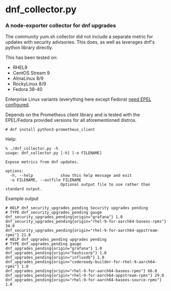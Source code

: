 # dnf_collector.py

### A node-exporter collector for dnf upgrades

The community yum.sh collector did not include a separate metric for updates with security advisories. This does, as well as leverages dnf's python library directly.

This has been tested on:
* RHEL9
* CentOS Stream 9
* AlmaLinux 8/9
* RockyLinux 8/9
* Fedora 38-40

Enterprise Linux variants (everything here except Fedora) [need EPEL configured](https://docs.fedoraproject.org/en-US/epel/).

Depends on the Prometheus client library and is tested with the EPEL/Fedora provided versions for all aforementioned distros.
```
# dnf install python3-prometheus_client
```

Help:
```
% ./dnf_collector.py -h
usage: dnf_collector.py [-h] [-o FILENAME]

Expose metrics from dnf updates.

options:
  -h, --help            show this help message and exit
  -o FILENAME, --outfile FILENAME
                        Optional output file to use rather than standard output.
```

Example output
```
# HELP dnf_security_upgrades_pending Security upgrades pending
# TYPE dnf_security_upgrades_pending gauge
dnf_security_upgrades_pending{origin="grafana"} 1.0
dnf_security_upgrades_pending{origin="rhel-9-for-aarch64-baseos-rpms"} 34.0
dnf_security_upgrades_pending{origin="rhel-9-for-aarch64-appstream-rpms"} 21.0
# HELP dnf_upgrades_pending upgrades pending
# TYPE dnf_upgrades_pending gauge
dnf_upgrades_pending{origin="grafana"} 1.0
dnf_upgrades_pending{origin="hashicorp"} 1.0
dnf_upgrades_pending{origin="influxdb"} 1.0
dnf_upgrades_pending{origin="codeready-builder-for-rhel-9-aarch64-rpms"} 1.0
dnf_upgrades_pending{origin="rhel-9-for-aarch64-baseos-rpms"} 66.0
dnf_upgrades_pending{origin="rhel-9-for-aarch64-appstream-rpms"} 29.0
dnf_upgrades_pending{origin="rhel-9-for-aarch64-baseos-source-rpms"} 1.0
```